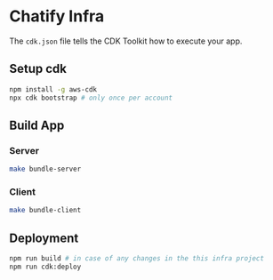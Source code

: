 # Chatify Infra

The `cdk.json` file tells the CDK Toolkit how to execute your app.

## Setup cdk

```bash
npm install -g aws-cdk
npx cdk bootstrap # only once per account
```

## Build App

### Server

```bash
make bundle-server
```

### Client

```bash
make bundle-client
```

## Deployment

```bash
npm run build # in case of any changes in the this infra project
npm run cdk:deploy
```
